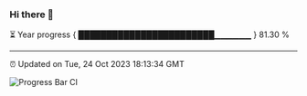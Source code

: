 ### Hi there 👋

⏳ Year progress { ████████████████████████▁▁▁▁▁▁ } 81.30 %

---

⏰ Updated on Tue, 24 Oct 2023 18:13:34 GMT

![Progress Bar CI](https://github.com/liununu/liununu/workflows/Progress%20Bar%20CI/badge.svg)
